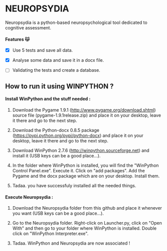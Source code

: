 # NEUROPSYDIA

Neuropsydia is a python-based neuropsychological tool dedicated to cognitive assessment.


#### Features :kissing_cat:

- [x] Use 5 tests and save all data.
- [x] Analyse some data and save it in a docx file.
- [ ] Validating the tests and create a database.


## How to run it using WINPYTHON ?

#### Install WinPython and the stuff needed :

1) Download the Pygame 1.9.1 (http://www.pygame.org/download.shtml) source file (pygame-1.9.1release.zip) and place it on your desktop, leave it there and go to the next step.

2) Download the Python-docx 0.8.5 package (https://pypi.python.org/pypi/python-docx) and place it on your desktop, leave it there and go to the next step.

3) Download WinPython 2.7.6 (http://winpython.sourceforge.net) and install it (USB keys can be a good place...).

4) In the folder where WinPython is installed, you will find the "WinPython Control Panel.exe". Execute it. Click on "add packages". Add the Pygame and the docx package which are on your desktop. Install them.

5) Tadaa. you have successfuly installed all the needed things.

#### Execute Neuropsydia :

1) Download the Neuropsydia folder from this github and place it whenever you want (USB keys can be a good place...).

2) Go to the Neuropsydia folder. Right-click on Launcher.py, click on "Open With" and then go to your folder where WinPython is installed. Double click on "WinPython Interpreter.exe". 

3) Tadaa. WinPython and Neuropsydia are now associated ! 

